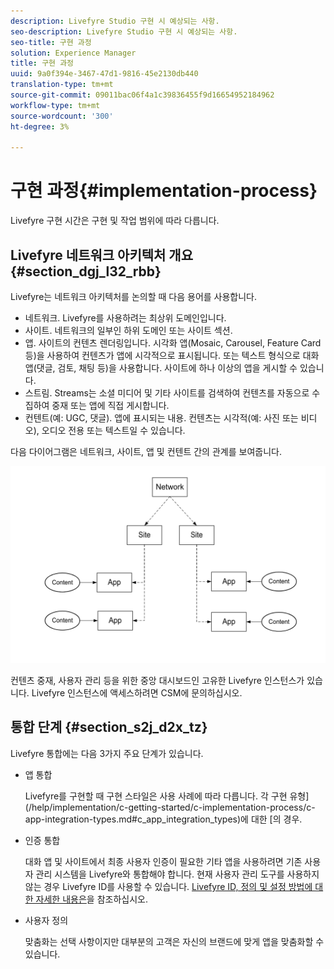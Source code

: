 ```yaml
---
description: Livefyre Studio 구현 시 예상되는 사항.
seo-description: Livefyre Studio 구현 시 예상되는 사항.
seo-title: 구현 과정
solution: Experience Manager
title: 구현 과정
uuid: 9a0f394e-3467-47d1-9816-45e2130db440
translation-type: tm+mt
source-git-commit: 09011bac06f4a1c39836455f9d16654952184962
workflow-type: tm+mt
source-wordcount: '300'
ht-degree: 3%

---
```



# 구현 과정{#implementation-process}

Livefyre 구현 시간은 구현 및 작업 범위에 따라 다릅니다.

## Livefyre 네트워크 아키텍처 개요 {#section_dgj_l32_rbb}

Livefyre는 네트워크 아키텍처를 논의할 때 다음 용어를 사용합니다.

* 네트워크. Livefyre를 사용하려는 최상위 도메인입니다.
* 사이트. 네트워크의 일부인 하위 도메인 또는 사이트 섹션.
* 앱. 사이트의 컨텐츠 렌더링입니다. 시각화 앱(Mosaic, Carousel, Feature Card 등)을 사용하여 컨텐츠가 앱에 시각적으로 표시됩니다. 또는 텍스트 형식으로 대화 앱(댓글, 검토, 채팅 등)을 사용합니다. 사이트에 하나 이상의 앱을 게시할 수 있습니다.
* 스트림. Streams는 소셜 미디어 및 기타 사이트를 검색하여 컨텐츠를 자동으로 수집하여 중재 또는 앱에 직접 게시합니다.
* 컨텐트(예: UGC, 댓글). 앱에 표시되는 내용. 컨텐츠는 시각적(예: 사진 또는 비디오), 오디오 전용 또는 텍스트일 수 있습니다.

다음 다이어그램은 네트워크, 사이트, 앱 및 컨텐트 간의 관계를 보여줍니다.

![](assets/network_site_architecture.png)

컨텐츠 중재, 사용자 관리 등을 위한 중앙 대시보드인 고유한 Livefyre 인스턴스가 있습니다. Livefyre 인스턴스에 액세스하려면 CSM에 문의하십시오.

## 통합 단계 {#section_s2j_d2x_tz}

Livefyre 통합에는 다음 3가지 주요 단계가 있습니다.

* 앱 통합

   Livefyre를 구현할 때 구현 스타일은 사용 사례에 따라 다릅니다. 각 구현 유형](/help/implementation/c-getting-started/c-implementation-process/c-app-integration-types.md#c_app_integration_types)에 대한 [의 경우.

* 인증 통합

   대화 앱 및 사이트에서 최종 사용자 인증이 필요한 기타 앱을 사용하려면 기존 사용자 관리 시스템을 Livefyre와 통합해야 합니다. 현재 사용자 관리 도구를 사용하지 않는 경우 Livefyre ID를 사용할 수 있습니다. [Livefyre ID, 정의 및 설정 방법에 대한 자세한 내용은](/help/implementation/c-livefyre-identity-comp/c-livefyre-identity-comp.md#c_livefyre_identity)을 참조하십시오.

* 사용자 정의

   맞춤화는 선택 사항이지만 대부분의 고객은 자신의 브랜드에 맞게 앱을 맞춤화할 수 있습니다.

